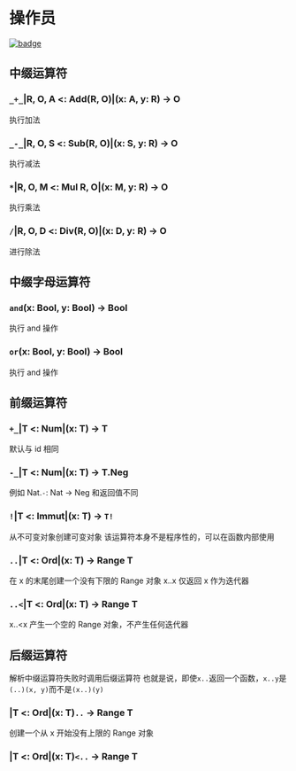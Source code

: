 # 操作员

[![badge](https://img.shields.io/endpoint.svg?url=https%3A%2F%2Fgezf7g7pd5.execute-api.ap-northeast-1.amazonaws.com%2Fdefault%2Fsource_up_to_date%3Fowner%3Derg-lang%26repos%3Derg%26ref%3Dmain%26path%3Ddoc/EN/API/operators.md%26commit_hash%3Df4fb25b4004bdfa96d2149fac8c4e40b84e8a45f)](https://gezf7g7pd5.execute-api.ap-northeast-1.amazonaws.com/default/source_up_to_date?owner=erg-lang&repos=erg&ref=main&path=doc/EN/API/operators.md&commit_hash=f4fb25b4004bdfa96d2149fac8c4e40b84e8a45f)

## 中缀运算符

### `_+_`|R, O, A <: Add(R, O)|(x: A, y: R) -> O

执行加法

### `_-_`|R, O, S <: Sub(R, O)|(x: S, y: R) -> O

执行减法

### `*`|R, O, M <: Mul R, O|(x: M, y: R) -> O

执行乘法

### `/`|R, O, D <: Div(R, O)|(x: D, y: R) -> O

进行除法

## 中缀字母运算符

### `and`(x: Bool, y: Bool) -> Bool

执行 and 操作

### `or`(x: Bool, y: Bool) -> Bool

执行 and 操作

## 前缀运算符

### `+_`|T <: Num|(x: T) -> T

默认与 id 相同

### `-_`|T <: Num|(x: T) -> T.Neg

例如 Nat.`-`: Nat -> Neg 和返回值不同

### `!`|T <: Immut|(x: T) -> `T!`

从不可变对象创建可变对象
该运算符本身不是程序性的，可以在函数内部使用

### `..`|T <: Ord|(x: T) -> Range T

在 x 的末尾创建一个没有下限的 Range 对象
x..x 仅返回 x 作为迭代器

### `..<`|T <: Ord|(x: T) -> Range T

x..<x 产生一个空的 Range 对象，不产生任何迭代器

## 后缀运算符

解析中缀运算符失败时调用后缀运算符
也就是说，即使`x..`返回一个函数，`x..y`是`(..)(x, y)`而不是`(x..)(y)`

### |T <: Ord|(x: T)`..` -> Range T

创建一个从 x 开始没有上限的 Range 对象

### |T <: Ord|(x: T)`<..` -> Range T
